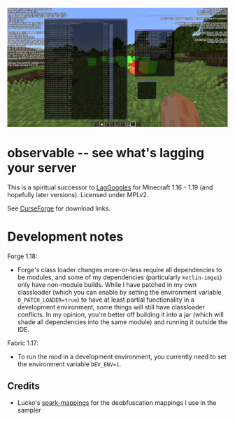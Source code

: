 ![](/screenshots/1.png)

# observable -- see what's lagging your server

This is a spiritual successor to [LagGoggles](https://www.curseforge.com/minecraft/mc-mods/laggoggles) for Minecraft 1.16 - 1.19 (and hopefully later versions). Licensed under MPLv2.

See [CurseForge](https://www.curseforge.com/minecraft/mc-mods/observable) for download links.

# Development notes

Forge 1.18:

- Forge's class loader changes more-or-less require all dependencies to be modules, and some of my dependencies (particularly `kotlin-imgui`) only have non-module builds. While I have patched in my own classloader (which you can enable by setting the environment variable `O_PATCH_LOADER=true`) to have at least partial functionality in a development environment, some things will still have classloader conflicts. In my opinion, you're better off building it into a jar (which will shade all dependencies into the same module) and running it outside the IDE.

Fabric 1.17:

- To run the mod in a development environment, you currently need to set the environment variable `DEV_ENV=1`.

## Credits

- Lucko's [spark-mappings](https://github.com/lucko/spark-mappings) for the deobfuscation mappings I use in the sampler
